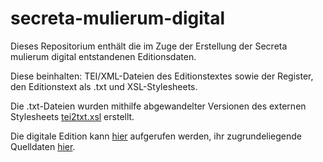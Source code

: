 # secreta-mulierum-digital
Dieses Repositorium enthält die im Zuge der Erstellung der Secreta mulierum digital entstandenen Editionsdaten.

Diese beinhalten: 
TEI/XML-Dateien des Editionstextes sowie der Register, 
den Editionstext als .txt und 
XSL-Stylesheets. 

Die .txt-Dateien wurden mithilfe abgewandelter Versionen des externen Stylesheets [tei2txt.xsl](https://git.hab.de/iglesia/hainhofer-xslts/-/blob/master/tei2txt.xsl) erstellt. 

Die digitale Edition kann [hier](https://secretamulierum.pages.dev) aufgerufen werden, ihr zugrundeliegende Quelldaten [hier](https://github.com/secmul/secretamulierum).
